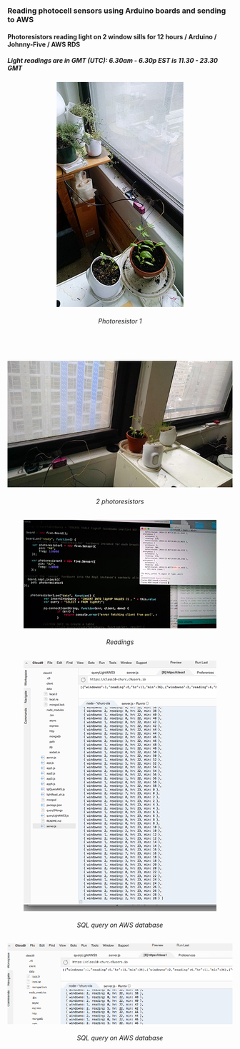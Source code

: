 <H3> Reading photocell sensors using Arduino boards and sending to AWS </H3>
<H4> Photoresistors reading light on 2 window sills for 12 hours / Arduino / Johnny-Five / AWS RDS</H4>
<H5> Light readings are in GMT (UTC): 6.30am - 6.30p EST is 11.30 - 23.30 GMT</H5>

<p align="center">
<img src=https://github.com/churc/data-structures/blob/master/Final%20Assignment%202/Photocell1_1.jpg>
<H6 H6 align="center">Photoresistor 1</H6>
</p>
<br></br>
<p align="center">
<img src=https://github.com/churc/data-structures/blob/master/homework10_churc/Photocell/Photocell1_2.jpg>
<H6 H6 align="center">2 photoresistors</H6>
</p>

<p align="center">
<img src= https://github.com/churc/data-structures/blob/master/Final%20Assignment%202/PhotocellReadings.jpg> 
<H6 align="center">Readings</H6>
</p>

<p align="center">
<img src= https://github.com/churc/data-structures/blob/master/Final%20Assignment%202/Screen%20Shot%202016-12-11%20at%203.31.20%20AM_query.png>
<H6 align="center">SQL query on AWS database</H6>
</p>

<p align="center">
<img src= https://github.com/churc/data-structures/blob/master/Final%20Assignment%202/Screen%20Shot%202016-12-11%20at%203.31.14%20AM_query.png>
<H6 align="center">SQL query on AWS database</H6>
</p>
